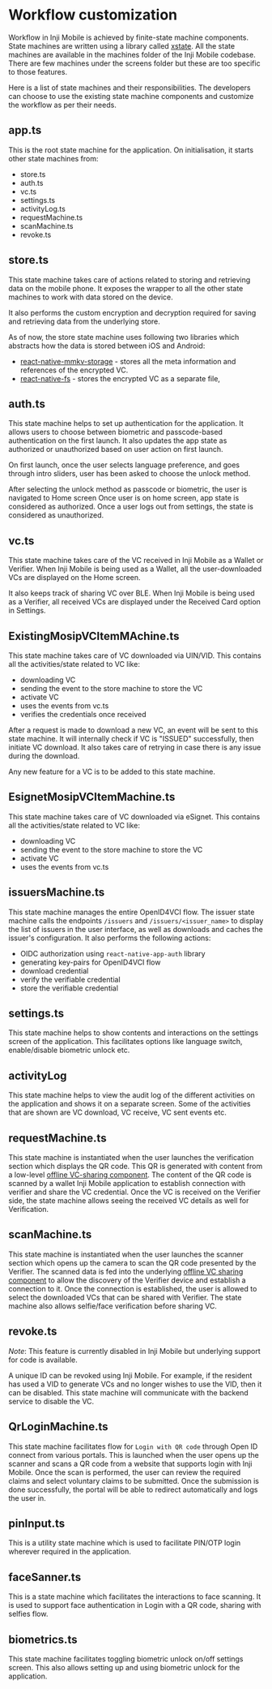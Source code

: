 # Workflow customization

Workflow in Inji Mobile is achieved by finite-state machine components. State machines are written using a library called [xstate](https://xstate.js.org/docs/recipes/react.html). All the state machines are available in the machines folder of the Inji Mobile codebase. There are few machines under the screens folder but these are too specific to those features.

Here is a list of state machines and their responsibilities. The developers can choose to use the existing state machine components and customize the workflow as per their needs.

## app.ts

This is the root state machine for the application. On initialisation, it starts other state machines from:

* store.ts
* auth.ts
* vc.ts
* settings.ts
* activityLog.ts
* requestMachine.ts
* scanMachine.ts
* revoke.ts

## store.ts

This state machine takes care of actions related to storing and retrieving data on the mobile phone. It exposes the wrapper to all the other state machines to work with data stored on the device.

It also performs the custom encryption and decryption required for saving and retrieving data from the underlying store.

As of now, the store state machine uses following two libraries which abstracts how the data is stored between iOS and Android:

* [react-native-mmkv-storage](https://github.com/ammarahm-ed/react-native-mmkv-storage) - stores all the meta information and references of the encrypted VC.
* [react-native-fs](https://www.npmjs.com/package/react-native-fs) - stores the encrypted VC as a separate file,

## auth.ts

This state machine helps to set up authentication for the application. It allows users to choose between biometric and passcode-based authentication on the first launch. It also updates the app state as authorized or unauthorized based on user action on first launch.

On first launch, once the user selects language preference, and goes through intro sliders, user has been asked to choose the unlock method.

After selecting the unlock method as passcode or biometric, the user is navigated to Home screen Once user is on home screen, app state is considered as authorized. Once a user logs out from settings, the state is considered as unauthorized.

## vc.ts

This state machine takes care of the VC received in Inji Mobile as a Wallet or Verifier. When Inji Mobile is being used as a Wallet, all the user-downloaded VCs are displayed on the Home screen.

It also keeps track of sharing VC over BLE. When Inji Mobile is being used as a Verifier, all received VCs are displayed under the Received Card option in Settings.

## ExistingMosipVCItemMAchine.ts

This state machine takes care of VC downloaded via UIN/VID. This contains all the activities/state related to VC like:

* downloading VC
* sending the event to the store machine to store the VC
* activate VC
* uses the events from vc.ts
* verifies the credentials once received

After a request is made to download a new VC, an event will be sent to this state machine. It will internally check if VC is "ISSUED" successfully, then initiate VC download. It also takes care of retrying in case there is any issue during the download.

Any new feature for a VC is to be added to this state machine.

## EsignetMosipVCItemMachine.ts

This state machine takes care of VC downloaded via eSignet. This contains all the activities/state related to VC like:

* downloading VC
* sending the event to the store machine to store the VC
* activate VC
* uses the events from vc.ts

## issuersMachine.ts

This state machine manages the entire OpenID4VCI flow. The issuer state machine calls the endpoints `/issuers` and `/issuers/<issuer_name>` to display the list of issuers in the user interface, as well as downloads and caches the issuer's configuration. It also performs the following actions:

* OIDC authorization using `react-native-app-auth` library
* generating key-pairs for OpenID4VCI flow
* download credential
* verify the verifiable credential
* store the verifiable credential

## settings.ts

This state machine helps to show contents and interactions on the settings screen of the application. This facilitates options like language switch, enable/disable biometric unlock etc.

## activityLog

This state machine helps to view the audit log of the different activities on the application and shows it on a separate screen. Some of the activities that are shown are VC download, VC receive, VC sent events etc.

## requestMachine.ts

This state machine is instantiated when the user launches the verification section which displays the QR code. This QR is generated with content from a low-level [offline VC-sharing component](../components.md#offline-vc-sharing-component). The content of the QR code is scanned by a wallet Inji Mobile application to establish connection with verifier and share the VC credential. Once the VC is received on the Verifier side, the state machine allows seeing the received VC details as well for Verification.

## scanMachine.ts

This state machine is instantiated when the user launches the scanner section which opens up the camera to scan the QR code presented by the Verifier. The scanned data is fed into the underlying [offline VC sharing component](../components.md#offline-vc-sharing-component) to allow the discovery of the Verifier device and establish a connection to it. Once the connection is established, the user is allowed to select the downloaded VCs that can be shared with Verifier. The state machine also allows selfie/face verification before sharing VC.

## revoke.ts

_Note_: This feature is currently disabled in Inji Mobile but underlying support for code is available.

A unique ID can be revoked using Inji Mobile. For example, if the resident has used a VID to generate VCs and no longer wishes to use the VID, then it can be disabled. This state machine will communicate with the backend service to disable the VC.

## QrLoginMachine.ts

This state machine facilitates flow for `Login with QR code` through Open ID connect from various portals. This is launched when the user opens up the scanner and scans a QR code from a website that supports login with Inji Mobile. Once the scan is performed, the user can review the required claims and select voluntary claims to be submitted. Once the submission is done successfully, the portal will be able to redirect automatically and logs the user in.

## pinInput.ts

This is a utility state machine which is used to facilitate PIN/OTP login wherever required in the application.

## faceSanner.ts

This is a state machine which facilitates the interactions to face scanning. It is used to support face authentication in Login with a QR code, sharing with selfies flow.

## biometrics.ts

This state machine facilitates toggling biometric unlock on/off settings screen. This also allows setting up and using biometric unlock for the application.
